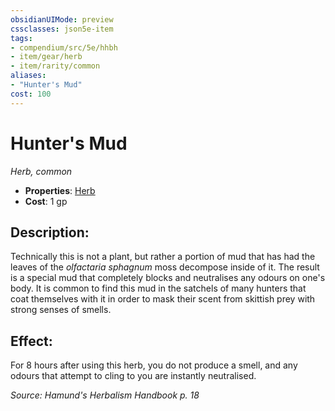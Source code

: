 ```yaml
---
obsidianUIMode: preview
cssclasses: json5e-item
tags:
- compendium/src/5e/hhbh
- item/gear/herb
- item/rarity/common
aliases: 
- "Hunter's Mud"
cost: 100
---
```

# Hunter's Mud
*Herb, common*  

- **Properties**: [Herb](/compendium/rules/item-properties.md#Herb)
- **Cost**: 1 gp

## Description:

Technically this is not a plant, but rather a portion of mud that has had the leaves of the *olfactaria sphagnum* moss decompose inside of it. The result is a special mud that completely blocks and neutralises any odours on one's body. It is common to find this mud in the satchels of many hunters that coat themselves with it in order to mask their scent from skittish prey with strong senses of smells.

## Effect:

For 8 hours after using this herb, you do not produce a smell, and any odours that attempt to cling to you are instantly neutralised.

*Source: Hamund's Herbalism Handbook p. 18*